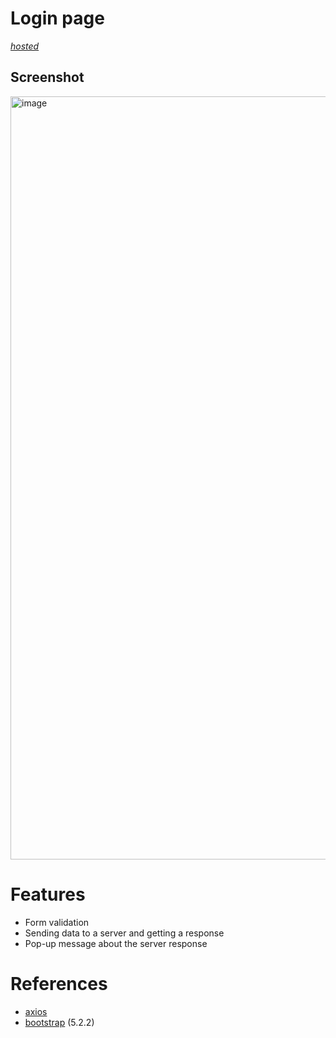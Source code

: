 # Login page

[_hosted_](https://login-2603b.web.app)




## Screenshot

<img width="1221" alt="image" src="https://user-images.githubusercontent.com/113831614/217215398-7bc58b5b-1fc8-411b-b121-8955c968e23d.png">


# Features
- Form validation
- Sending data to a server and getting a response 
- Pop-up message about the server response

# References
- [axios](https://github.com/axios/axios)
- [bootstrap](https://getbootstrap.com) (5.2.2)
